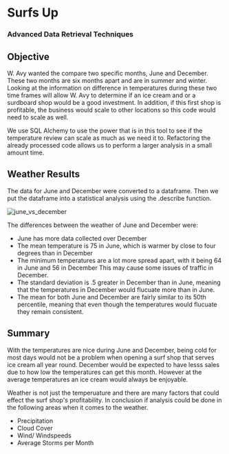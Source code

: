 # Surfs Up

### Advanced Data Retrieval Techniques

## Objective

W. Avy wanted the compare two specific months, June and December. These two months are six months apart and are in summer and winter. Looking at the information on difference in temperatures during these two time frames will allow W. Avy to determine if an ice cream and or a surdboard shop would be a good investment. In addition, if this first shop is profitable, the business would scale to other locations so this code would need to scale as well. 

We use SQL Alchemy to use the power that is in this tool to see if the temperature review can scale as much as we need it to. Refactoring the already processed code allows us to perform a larger analysis in a small amount time.  


## Weather Results

The data for June and December were converted to a dataframe. Then we put the dataframe into a statistical analysis using the .describe function.

![june_vs_december](https://user-images.githubusercontent.com/107363203/204180847-0897b02d-9d3b-4dec-beb0-224ddc4dc2f3.png)

The differences between the weather of June and December were: 
  - June has more data collected over December
  - The mean temperature is 75 in June, which is warmer by close to four degrees than in December
  - The minimum temperatures are a lot more spread apart, with it being 64 in June and 56 in December This may cause some issues of traffic in December. 
  - The standard deviation is .5 greater in December than in June, meaning that the temperatures in December would flucuate more than in June. 
  - The mean for both June and December are fairly similar to its 50th percentile, meaning that even though the temperatures would flucuate they remain consistent. 

## Summary

With the temperatures are nice during June and December, being cold for most days would not be a problem when opening a surf shop that serves ice cream all year round. December would be expected to have lesss sales due to how low the temperatures can get this month. However at the average temperatures an ice cream would always be enjoyable. 

Weather is not just the temperuature and there are many factors that could effect the surf shop's profitability. In conclusion if analysis could be done in the following areas when it comes to the weather.
 - Precipitation
 - Cloud Cover
 - Wind/ Windspeeds
 - Average Storms per Month
